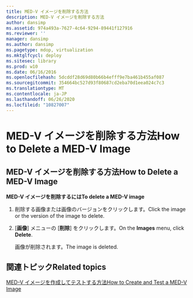 ```yaml
---
title: MED-V イメージを削除する方法
description: MED-V イメージを削除する方法
author: dansimp
ms.assetid: 974a493a-7627-4c64-9294-89441f127916
ms.reviewer: ''
manager: dansimp
ms.author: dansimp
ms.pagetype: mdop, virtualization
ms.mktglfcycl: deploy
ms.sitesec: library
ms.prod: w10
ms.date: 06/16/2016
ms.openlocfilehash: 5dcddf28d69d80b66b4efff9e7ba461b455af087
ms.sourcegitcommit: 354664bc527d93f80687cd2eba70d1eea024c7c3
ms.translationtype: MT
ms.contentlocale: ja-JP
ms.lasthandoff: 06/26/2020
ms.locfileid: "10827007"
---
```

# <span data-ttu-id="9e8c0-103">MED-V イメージを削除する方法</span><span class="sxs-lookup"><span data-stu-id="9e8c0-103">How to Delete a MED-V Image</span></span>


## <a href="" id="bkmk-deletinganimage"></a><span data-ttu-id="9e8c0-104">MED-V イメージを削除する方法</span><span class="sxs-lookup"><span data-stu-id="9e8c0-104">How to Delete a MED-V Image</span></span>


**<span data-ttu-id="9e8c0-105">MED-V イメージを削除するには</span><span class="sxs-lookup"><span data-stu-id="9e8c0-105">To delete a MED-V image</span></span>**

1.  <span data-ttu-id="9e8c0-106">削除する画像または画像のバージョンをクリックします。</span><span class="sxs-lookup"><span data-stu-id="9e8c0-106">Click the image or the version of the image to delete.</span></span>

2.  <span data-ttu-id="9e8c0-107">[**画像**] メニューの [**削除**] をクリックします。</span><span class="sxs-lookup"><span data-stu-id="9e8c0-107">On the **Images** menu, click **Delete**.</span></span>

    <span data-ttu-id="9e8c0-108">画像が削除されます。</span><span class="sxs-lookup"><span data-stu-id="9e8c0-108">The image is deleted.</span></span>

## <span data-ttu-id="9e8c0-109">関連トピック</span><span class="sxs-lookup"><span data-stu-id="9e8c0-109">Related topics</span></span>


[<span data-ttu-id="9e8c0-110">MED-V イメージを作成してテストする方法</span><span class="sxs-lookup"><span data-stu-id="9e8c0-110">How to Create and Test a MED-V Image</span></span>](how-to-create-and-test-a-med-v-image.md)

 

 





